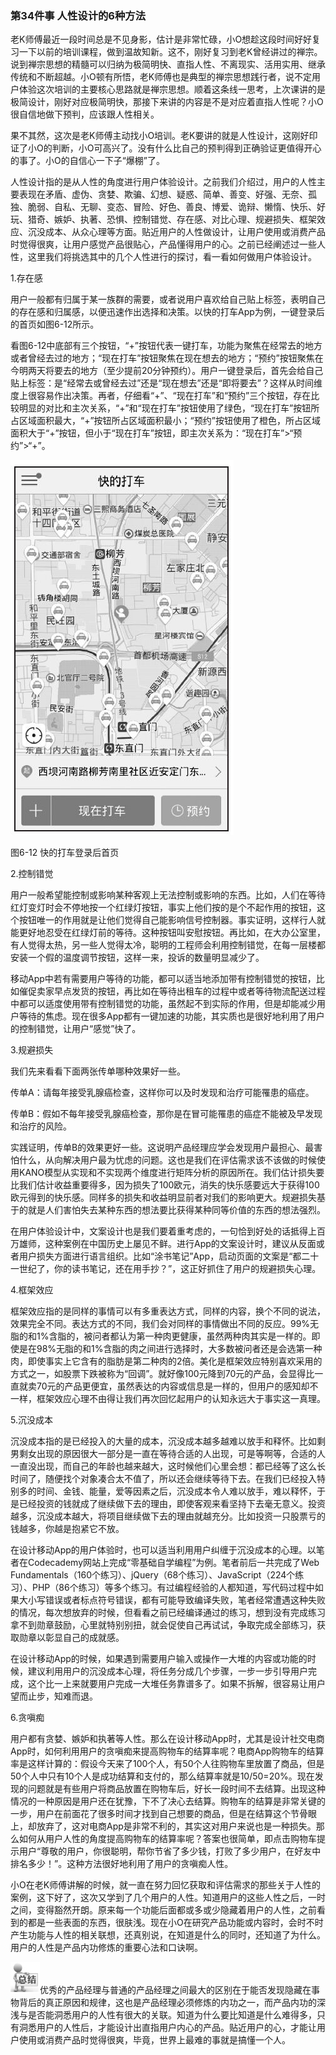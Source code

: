 ### 第34件事 人性设计的6种方法

老K师傅最近一段时间总是不见身影，估计是非常忙碌，小O想趁这段时间好好复习一下以前的培训课程，做到温故知新。这不，刚好复习到老K曾经讲过的禅宗。说到禅宗思想的精髓可以归纳为极简明快、直指人性、不离现实、活用实用、继承传统和不断超越。小O顿有所悟，老K师傅也是典型的禅宗思想践行者，说不定用户体验这次培训的主要核心思路就是禅宗思想。顺着这条线一思考，上次课讲的是极简设计，刚好对应极简明快，那接下来讲的内容是不是对应着直指人性呢？小O很自信地做下预判，应该跟人性相关。

果不其然，这次是老K师傅主动找小O培训。老K要讲的就是人性设计，这刚好印证了小O的判断，小O可高兴了。没有什么比自己的预判得到正确验证更值得开心的事了。小O的自信心一下子“爆棚”了。

人性设计指的是从人性的角度进行用户体验设计。之前我们介绍过，用户的人性主要表现在矛盾、虚伪、贪婪、欺骗、幻想、疑惑、简单、善变、好强、无奈、孤独、脆弱、自私、无聊、变态、冒险、好色、善良、博爱、诡辩、懒惰、快乐、好玩、猎奇、嫉妒、执著、恐惧、控制错觉、存在感、对比心理、规避损失、框架效应、沉没成本、从众心理等方面。贴近用户的人性做设计，让用户使用或消费产品时觉得很爽，让用户感觉产品很贴心，产品懂得用户的心。之前已经阐述过一些人性，这里我们将挑选其中的几个人性进行的探讨，看一看如何做用户体验设计。

1.存在感

用户一般都有归属于某一族群的需要，或者说用户喜欢给自己贴上标签，表明自己的存在感和归属感，以便迅速作出选择和决策。以快的打车App为例，一键登录后的首页如图6-12所示。

看图6-12中底部有三个按钮，“+”按钮代表一键打车，功能为聚焦在经常去的地方或者曾经去过的地方；“现在打车”按钮聚焦在现在想去的地方；“预约”按钮聚焦在今明两天将要去的地方（至少提前20分钟预约）。用户一键登录后，首先会给自己贴上标签：是“经常去或曾经去过”还是“现在想去”还是“即将要去”？这样从时间维度上很容易作出决策。再者，仔细看“+”、“现在打车”和“预约”三个按钮，存在比较明显的对比和主次关系，“+”和“现在打车”按钮使用了绿色，“现在打车”按钮所占区域面积最大，“+”按钮所占区域面积最小；“预约”按钮使用了橙色，所占区域面积大于“+”按钮，但小于“现在打车”按钮，即主次关系为：“现在打车”>“预约”>“+”。

![](images/image01648_jpeg)

图6-12 快的打车登录后首页

2.控制错觉

用户一般希望能控制或影响某种客观上无法控制或影响的东西。比如，人们在等待红灯变灯时会不停地按一个红绿灯按钮，事实上他们按的是个不起作用的按钮，这个按钮唯一的作用就是让他们觉得自己能影响信号控制器。事实证明，这样行人就能更好地忍受在红绿灯前的等待。这种按钮叫安慰按钮。再比如，在大办公室里，有人觉得太热，另一些人觉得太冷，聪明的工程师会利用控制错觉，在每一层楼都安装一个假的温度调节按钮，这样一来，投诉的数量明显减少了。

移动App中若有需要用户等待的功能，都可以适当地添加带有控制错觉的按钮，比如催促卖家早点发货的按钮，再比如在等待出租车的过程中或者等待物流配送过程中都可以适度使用带有控制错觉的功能，虽然起不到实际的作用，但是却能减少用户等待的焦虑。现在很多App都有一键加速的功能，其实质也是很好地利用了用户的控制错觉，让用户“感觉”快了。

3.规避损失

我们先来看看下面两张传单哪种效果好一些。

传单A：请每年接受乳腺癌检查，这样你可以及时发现和治疗可能罹患的癌症。

传单B：假如不每年接受乳腺癌检查，那你是在冒可能罹患的癌症不能被及早发现和治疗的风险。

实践证明，传单B的效果更好一些。这说明产品经理应学会发现用户最担心、最害怕什么，从向解决用户最为忧虑的问题。这也是我们在评估需求该不该做的时候使用KANO模型从实现和不实现两个维度进行矩阵分析的原因所在。我们估计损失要比我们估计收益重要得多，因为损失了100欧元，消失的快乐感要远大于获得100欧元得到的快乐感。同样多的损失和收益明显前者对我们的影响更大。规避损失基于的就是人们害怕失去某种东西的想法要比获得某种同等价值的东西的想法强烈。

在用户体验设计中，文案设计也是我们要着重考虑的，一句恰到好处的话抵得上百万雄师，这种案例在中国历史上屡见不鲜。进行App的文案设计时，建议从反面或者用户损失方面进行语言组织。比如“涂书笔记”App，启动页面的文案是“都二十一世纪了，你的读书笔记，还在用手抄？”，这正好抓住了用户的规避损失心理。

4.框架效应

框架效应指的是同样的事情可以有多重表达方式，同样的内容，换个不同的说法，效果完全不同。表达方式的不同，我们会对同样的事情做出不同的反应。99%无脂的和1%含脂的，被问者都认为第一种肉更健康，虽然两种肉其实是一样的。即使是在98%无脂的和1%含脂的肉之间进行选择时，大多数被问者还是会选第一种肉，即使事实上它含有的脂肪是第二种肉的2倍。美化是框架效应特别喜欢采用的方式之一，如股票下跌被称为“回调”。就好像100元降到70元的产品，会显得比一直就卖70元的产品更便宜，虽然表达的内容或信息是一样的，但用户的感知却不一样，框架效应心理不由得让我们再次回忆起用户的认知永远大于事实这一真理。

5.沉没成本

沉没成本指的是已经投入的大量的成本，沉没成本越多越难以放手和释怀。比如剩男剩女出现的原因很大一部分是一直在等待合适的人出现，可是等啊等，合适的人一直没出现，而自己的年龄也越来越大，这时候他们心里会想：都已经等了这么长时间了，随便找个对象凑合太不值了，所以还会继续等待下去。在我们已经投入特别多的时间、金钱、能量，爱等因素之后，沉没成本令人难以放手，难以释怀，于是已经投资的钱就成了继续做下去的理由，即使客观来看坚持下去毫无意义。投资越多，沉没成本越大，将项目继续做下去的理由就越充分。比如投资一只股票亏的钱越多，你越是抱紧它不放。

在设计移动App的用户体验时，也可以适当利用用户纠缠于沉没成本的心理。以笔者在Codecademy网站上完成“零基础自学编程”为例。笔者前后一共完成了Web Fundamentals（160个练习）、jQuery（68个练习）、JavaScript（224个练习）、PHP（86个练习）等多个练习。有过编程经验的人都知道，写代码过程中如果大小写错误或者标点符号错误，都有可能导致编译失败，笔者经常遭遇这种失败的情况，每次想放弃的时候，但看看之前已经编译通过的练习，想到没有完成练习拿不到勋章鼓励，心里就特别别扭，就会促使自己再试试，争取完成全部练习，获取勋章以彰显自己的成就感。

在设计移动App的时候，如果遇到需要用户输入或操作一大堆的内容或功能的时候，建议利用用户的沉没成本心理，将任务分成几个步骤，一步一步引导用户完成，这个比一上来就要用户完成一大堆任务靠谱多了。如果不拆解，很容易让用户望而止步，知难而退。

6.贪嗔痴

用户都有贪婪、嫉妒和执著等人性。那么在设计移动App时，尤其是设计社交电商App时，如何利用用户的贪嗔痴来提高购物车的结算率呢？电商App购物车的结算率是这样计算的：假设今天来了100个人，有50个人往购物车里放置了商品，但是50个人中只有10个人是成功结算和支付的，那么结算率就是10/50=20%。现在发现的问题就是有些用户将商品放置在购物车后，好长一段时间不去结算。出现这种情况的一种原因是用户还在犹豫，下不了决心去结算。购物车的结算是非常关键的一步，用户在前面花了很多时间才找到自己想要的商品，但是在结算这个节骨眼上，却放弃了，这对电商App是非常不利的，其实这对用户来说也是一种损失。那么如何从用户人性的角度提高购物车的结算率呢？答案也很简单，即点击购物车提示用户“尊敬的用户，你很聪明，帮你节省了多少钱，打败了多少用户，在好友中排名多少！”。这种方法很好地利用了用户的贪嗔痴人性。

小O在老K师傅讲解的时候，就一直在努力回忆获取和评估需求的那些关于人性的案例，这下好了，这次又学到了几个用户的人性。知道用户的这些人性之后，一时之间，变得豁然开朗。原来每一个功能后面都或多或少隐藏着用户的人性，之前看到的都是一些表面的东西，很肤浅。现在小O在研究产品功能或内容时，会时不时产生功能与人性的相关联想，还真别说，在知道是什么的同时，还知道了为什么。用户的人性是产品内功修炼的重要心法和口诀啊。

![](images/image01649_jpeg)优秀的产品经理与普通的产品经理之间最大的区别在于能否发现隐藏在事物背后的真正原因和规律，这也是产品经理必须修炼的内功之一，而产品内功的深浅与是否能洞悉用户的人性有很大的关联。知道为什么要比知道是什么难得多，只有洞悉用户的人性后，才能设计出直指用户内心的产品。贴近用户的心，才能让用户使用或消费产品时觉得很爽，毕竟，世界上最难的事就是搞懂一个人。

